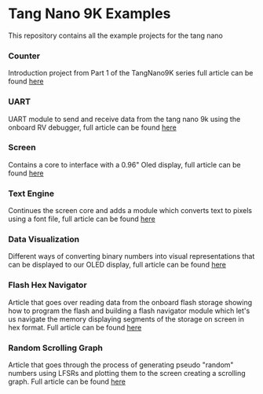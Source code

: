 # Tang Nano 9K Examples

This repository contains all the example projects for the tang nano 

### Counter
Introduction project from Part 1 of the TangNano9K series full article can be found [here](https://learn.lushaylabs.com/getting-setup-with-the-tang-nano-9k/)

### UART
UART module to send and receive data from the tang nano 9k using the onboard RV debugger, full article can be found [here](https://learn.lushaylabs.com/tang-nano-9k-debugging/)

### Screen
Contains a core to interface with a 0.96" Oled display, full article can be found [here](https://learn.lushaylabs.com/tang-nano-9k-graphics/)

### Text Engine
Continues the screen core and adds a module which converts text to pixels using a font file, full article can be found [here](https://learn.lushaylabs.com/tang-nano-9k-creating-a-text-engine/)

### Data Visualization
Different ways of converting binary numbers into visual representations that can be displayed to our OLED display, full article can be found [here](https://learn.lushaylabs.com/tang-nano-9k-data-visualization/) 

### Flash Hex Navigator
Article that goes over reading data from the onboard flash storage showing how to program the flash and building a flash navigator module which let's us navigate the memory displaying segments of the storage on screen in hex format. Full article can be found [here](https://learn.lushaylabs.com/tang-nano-9k-reading-the-external-flash/)

### Random Scrolling Graph
Article that goes through the process of generating pseudo "random" numbers using LFSRs and plotting them to the screen creating a scrolling graph. Full article can be found [here](https://learn.lushaylabs.com/tang-nano-9k-generating-random/)